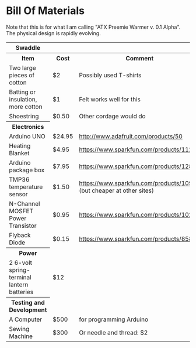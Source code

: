 # Bill Of Materials

Note that this is for what I am calling "ATX Preemie Warmer v. 0.1 Alpha".  The physical design is rapidly evolving.


<table style="width:100%">
<tr>
    <th>Swaddle</th>
  </tr>
  <tr>
    <th>Item</th>
    <th>Cost</th> 
    <th>Comment</th>
  </tr>
  <tr>
    <td>Two large pieces of cotton</td>
    <td>$2</td> 
    <td>Possibly used T-shirts</td>
  </tr>
    <tr>
    <td>Batting or insulation, more cotton</td>
    <td>$1</td> 
    <td>Felt works well for this</td>
  </tr>
  <tr>
    <td>Shoestring</td>
    <td>$0.50</td> 
    <td>Other cordage would do</td>
  </tr>
  <tr>
    <th>Electronics</th>
  </tr>
  <tr>
    <td>Arduino UNO</td>
    <td>$24.95</td> 
    <td><a href="http://www.adafruit.com/products/50">http://www.adafruit.com/products/50</a></td>
  </tr>
  <tr>
    <td>Heating Blanket</td>
    <td>$4.95</td> 
    <td><a href="https://www.sparkfun.com/products/11289">https://www.sparkfun.com/products/11289</a></td>
  </tr>
    <tr>
    <td>Arduino package box</td>
    <td>$7.95</td> 
    <td><a href="https://www.sparkfun.com/products/12838">https://www.sparkfun.com/products/12838</a></td>
  </tr>
    <tr>
    <td>TMP36 temperature sensor</td>
    <td>$1.50</td> 
    <td><a href="https://www.sparkfun.com/products/10988">https://www.sparkfun.com/products/10988</a> (but cheaper at other sites)</td>
  </tr>
      <tr>
    <td>N-Channel MOSFET Power Transistor</td>
    <td>$0.95</td> 
    <td><a href="https://www.sparkfun.com/products/10213">https://www.sparkfun.com/products/10213</a></td>
  </tr>
        <tr>
    <td>Flyback Diode</td>
    <td>$0.15</td> 
    <td><a href="https://www.sparkfun.com/products/8589">https://www.sparkfun.com/products/8589</a></td>
  </tr>
    <tr>
    <th>Power</th>
  </tr>
  <tr>
    <td>2 6-volt spring-terminal lantern batteries</td>
    <td>$12</td> 
    <td></td>
  </tr>
     <tr>
    <th>Testing and Development</th>
  </tr>
  <tr>
    <td>A Computer</td>
    <td>$500</td> 
    <td>for programming Arduino</td>
  </tr>
    <tr>
    <td>Sewing Machine</td>
    <td>$300</td> 
    <td>Or needle and thread: $2</td>
  </tr>
</table>
